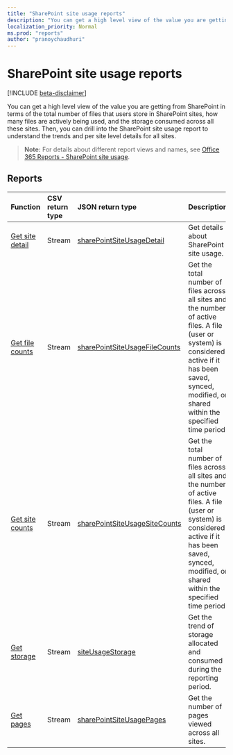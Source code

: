 ```yaml
---
title: "SharePoint site usage reports"
description: "You can get a high level view of the value you are getting from SharePoint in terms of the total number of files that users store in SharePoint sites, how many files are actively being used, and the storage consumed across all these sites. Then, you can drill into the SharePoint site usage report to understand the trends and per site level details for all sites."
localization_priority: Normal
ms.prod: "reports"
author: "pranoychaudhuri"
---
```


# SharePoint site usage reports

[!INCLUDE [beta-disclaimer](../../includes/beta-disclaimer.md)]

You can get a high level view of the value you are getting from SharePoint in terms of the total number of files that users store in SharePoint sites, how many files are actively being used, and the storage consumed across all these sites. Then, you can drill into the SharePoint site usage report to understand the trends and per site level details for all sites.

> **Note:** For details about different report views and names, see [Office 365 Reports - SharePoint site usage](https://support.office.com/client/SharePoint-site-usage-4ecfb843-e5d5-464d-8bf6-7ed512a9b213).

## Reports

| Function                                 | CSV return type | JSON return type                         | Description                              |
| :--------------------------------------- | :-------------- | :--------------------------------------- | ---------------------------------------- |
| [Get site detail](../api/reportroot-getsharepointsiteusagedetail.md) | Stream          | [sharePointSiteUsageDetail](../resources/sharepointsiteusagedetail.md) | Get details about SharePoint site usage. |
| [Get file counts](../api/reportroot-getsharepointsiteusagefilecounts.md) | Stream          | [sharePointSiteUsageFileCounts](../resources/sharepointsiteusagefilecounts.md) | Get the total number of files across all sites and the number of active files. A file (user or system) is considered active if it has been saved, synced, modified, or shared within the specified time period. |
| [Get site counts](../api/reportroot-getsharepointsiteusagesitecounts.md) | Stream          | [sharePointSiteUsageSiteCounts](../resources/sharepointsiteusagesitecounts.md) | Get the total number of files across all sites and the number of active files. A file (user or system) is considered active if it has been saved, synced, modified, or shared within the specified time period. |
| [Get storage](../api/reportroot-getsharepointsiteusagestorage.md) | Stream          | [siteUsageStorage](../resources/siteusagestorage.md) | Get the trend of storage allocated and consumed during the reporting period. |
| [Get pages](../api/reportroot-getsharepointsiteusagepages.md) | Stream          | [sharePointSiteUsagePages](../resources/sharepointsiteusagepages.md) | Get the number of pages viewed across all sites. |
<!--
{
  "type": "#page.annotation",
  "suppressions": [
    "Error: /api-reference/beta/resources/sharepoint-site-usage-reports.md:\r\n      Exception processing links.\r\n    System.ArgumentException: Link Definition was null. Link text: !INCLUDE [beta-disclaimer](../../includes/beta-disclaimer.md)\r\n      at ApiDoctor.Validation.DocFile.get_LinkDestinations()\r\n      at ApiDoctor.Validation.DocSet.ValidateLinks(Boolean includeWarnings, String[] relativePathForFiles, IssueLogger issues, Boolean requireFilenameCaseMatch, Boolean printOrphanedFiles)"
  ]
}
-->
